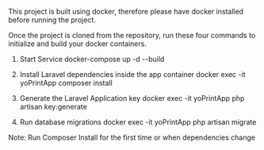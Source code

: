 This project is built using docker, therefore please have docker installed before running the project. 

Once the project is cloned from the repository, run these four commands to initialize and build your docker containers. 

1) Start Service 
docker-compose up -d --build

2) Install Laravel dependencies inside the app container 
docker exec -it yoPrintApp composer install

3) Generate the Laravel Application key 
docker exec -it yoPrintApp php artisan key:generate

4) Run database migrations 
docker exec -it yoPrintApp php artisan migrate

Note: Run Composer Install for the first time or when dependencies change
